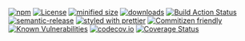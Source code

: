 [![npm](https://img.shields.io/npm/v/@kronos-integration/serice-bullmq.svg)](https://www.npmjs.com/package/@kronos-integration/serice-bullmq)
[![License](https://img.shields.io/badge/License-BSD%203--Clause-blue.svg)](https://opensource.org/licenses/BSD-3-Clause)
[![minified size](https://badgen.net/bundlephobia/min/@kronos-integration/serice-bullmq)](https://bundlephobia.com/result?p=@kronos-integration/serice-bullmq)
[![downloads](http://img.shields.io/npm/dm/@kronos-integration/serice-bullmq.svg?style=flat-square)](https://npmjs.org/package/@kronos-integration/serice-bullmq)
[![Build Action Status](https://img.shields.io/endpoint.svg?url=https%3A%2F%2Factions-badge.atrox.dev%2FKronos-Integration%2Fservice-bullmq%2Fbadge&style=flat)](https://actions-badge.atrox.dev/Kronos-Integration/service-bullmq/goto)
[![semantic-release](https://img.shields.io/badge/%20%20%F0%9F%93%A6%F0%9F%9A%80-semantic--release-e10079.svg)](https://github.com/Kronos-Integration/service-bullmq.git)
[![styled with prettier](https://img.shields.io/badge/styled_with-prettier-ff69b4.svg)](https://github.com/prettier/prettier)
[![Commitizen friendly](https://img.shields.io/badge/commitizen-friendly-brightgreen.svg)](http://commitizen.github.io/cz-cli/)
[![Known Vulnerabilities](https://snyk.io/test/github/Kronos-Integration/service-bullmq/badge.svg)](https://snyk.io/test/github/Kronos-Integration/service-bullmq)
[![codecov.io](http://codecov.io/github/Kronos-Integration/service-bullmq/coverage.svg?branch=master)](http://codecov.io/github/Kronos-Integration/service-bullmq?branch=master)
[![Coverage Status](https://coveralls.io/repos/Kronos-Integration/service-bullmq/badge.svg)](https://coveralls.io/r/Kronos-Integration/service-bullmq)
